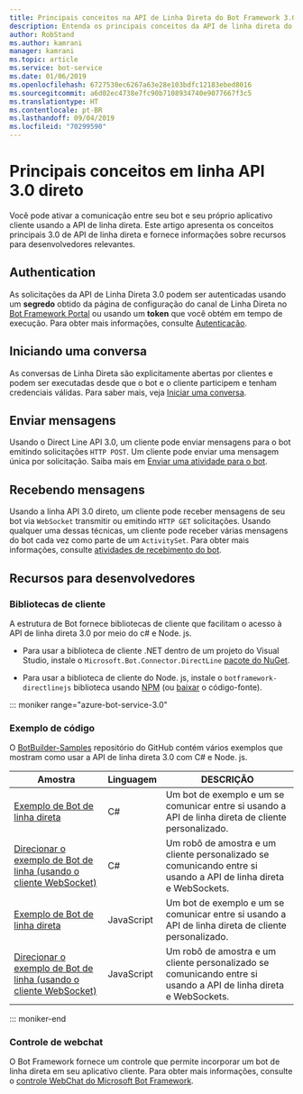 ```yaml
---
title: Principais conceitos na API de Linha Direta do Bot Framework 3.0  | Microsoft Docs
description: Entenda os principais conceitos da API de linha direta do Bot Framework 3.0.
author: RobStand
ms.author: kamrani
manager: kamrani
ms.topic: article
ms.service: bot-service
ms.date: 01/06/2019
ms.openlocfilehash: 6727530ec6267a63e28e103bdfc12183ebed8016
ms.sourcegitcommit: a6d02ec4738e7fc90b7108934740e9077667f3c5
ms.translationtype: HT
ms.contentlocale: pt-BR
ms.lasthandoff: 09/04/2019
ms.locfileid: "70299590"
---
```

# <a name="key-concepts-in-direct-line-api-30"></a>Principais conceitos em linha API 3.0 direto

Você pode ativar a comunicação entre seu bot e seu próprio aplicativo cliente usando a API de linha direta. Este artigo apresenta os conceitos principais 3.0 de API de linha direta e fornece informações sobre recursos para desenvolvedores relevantes.

## <a name="authentication"></a>Authentication

As solicitações da API de Linha Direta 3.0 podem ser autenticadas usando um **segredo** obtido da página de configuração do canal de Linha Direta no <a href="https://dev.botframework.com/" target="_blank">Bot Framework Portal</a> ou usando um **token** que você obtém em tempo de execução. Para obter mais informações, consulte [Autenticação](bot-framework-rest-direct-line-3-0-authentication.md).

## <a name="starting-a-conversation"></a>Iniciando uma conversa

As conversas de Linha Direta são explicitamente abertas por clientes e podem ser executadas desde que o bot e o cliente participem e tenham credenciais válidas. Para saber mais, veja [Iniciar uma conversa](bot-framework-rest-direct-line-3-0-start-conversation.md).

## <a name="sending-messages"></a>Enviar mensagens

Usando o Direct Line API 3.0, um cliente pode enviar mensagens para o bot emitindo solicitações `HTTP POST`. Um cliente pode enviar uma mensagem única por solicitação. Saiba mais em [Enviar uma atividade para o bot](bot-framework-rest-direct-line-3-0-send-activity.md).

## <a name="receiving-messages"></a>Recebendo mensagens

Usando a linha API 3.0 direto, um cliente pode receber mensagens de seu bot via `WebSocket` transmitir ou emitindo `HTTP GET` solicitações. Usando qualquer uma dessas técnicas, um cliente pode receber várias mensagens do bot cada vez como parte de um `ActivitySet`. Para obter mais informações, consulte [atividades de recebimento do bot](bot-framework-rest-direct-line-3-0-receive-activities.md).

## <a name="developer-resources"></a>Recursos para desenvolvedores

### <a name="client-libraries"></a>Bibliotecas de cliente

A estrutura de Bot fornece bibliotecas de cliente que facilitam o acesso à API de linha direta 3.0 por meio do c# e Node. js. 

- Para usar a biblioteca de cliente .NET dentro de um projeto do Visual Studio, instale o `Microsoft.Bot.Connector.DirectLine` <a href="https://www.nuget.org/packages/Microsoft.Bot.Connector.DirectLine" target="_blank">pacote do NuGet</a>. 

- Para usar a biblioteca de cliente do Node. js, instale o `botframework-directlinejs` biblioteca usando <a href="https://www.npmjs.com/package/botframework-directlinejs" target="_blank">NPM</a> (ou <a href="https://github.com/Microsoft/BotFramework-DirectLineJS" target="_blank">baixar</a> o código-fonte).

::: moniker range="azure-bot-service-3.0"

### <a name="sample-code"></a>Exemplo de código

O <a href="https://github.com/Microsoft/BotBuilder-Samples/tree/v3-sdk-samples" target="_blank">BotBuilder-Samples</a> repositório do GitHub contém vários exemplos que mostram como usar a API de linha direta 3.0 com C# e Node. js.

| Amostra | Linguagem | DESCRIÇÃO |
|----|----|----|
| <a href="https://github.com/Microsoft/BotBuilder-Samples/tree/v3-sdk-samples/CSharp/core-DirectLine" target="_blank">Exemplo de Bot de linha direta</a> | C# | Um bot de exemplo e um se comunicar entre si usando a API de linha direta de cliente personalizado. |
| <a href="https://github.com/Microsoft/BotBuilder-Samples/tree/v3-sdk-samples/CSharp/core-DirectLineWebSockets" target="_blank">Direcionar o exemplo de Bot de linha (usando o cliente WebSocket)</a> | C# | Um robô de amostra e um cliente personalizado se comunicando entre si usando a API de linha direta e WebSockets. |
| <a href="https://github.com/Microsoft/BotBuilder-Samples/tree/v3-sdk-samples/Node/core-DirectLine" target="_blank">Exemplo de Bot de linha direta</a> | JavaScript | Um bot de exemplo e um se comunicar entre si usando a API de linha direta de cliente personalizado. |
| <a href="https://github.com/Microsoft/BotBuilder-Samples/tree/v3-sdk-samples/Node/core-DirectLineWebSockets" target="_blank">Direcionar o exemplo de Bot de linha (usando o cliente WebSocket)</a> | JavaScript | Um robô de amostra e um cliente personalizado se comunicando entre si usando a API de linha direta e WebSockets. |

::: moniker-end

### <a name="web-chat-control"></a>Controle de webchat 

O Bot Framework fornece um controle que permite incorporar um bot de linha direta em seu aplicativo cliente. Para obter mais informações, consulte o <a href="https://github.com/Microsoft/BotFramework-WebChat" target="_blank">controle WebChat do Microsoft Bot Framework</a>.
